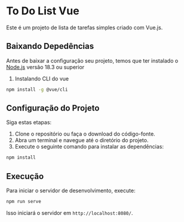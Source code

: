 # To Do List Vue

Este é um projeto de lista de tarefas simples criado com Vue.js.

## Baixando Depedências

Antes de baixar a configuração seu projeto, temos que ter instalado o [Node.js](https://nodejs.org/en) versão 18.3 ou superior

1. Instalando CLI do vue
```bash
npm install -g @vue/cli
```

## Configuração do Projeto

Siga estas etapas:

1. Clone o repositório ou faça o download do código-fonte.
2. Abra um terminal e navegue até o diretório do projeto.
3. Execute o seguinte comando para instalar as dependências:

```bash
npm install
```

## Execução

Para iniciar o servidor de desenvolvimento, execute:

```bash
npm run serve
```

Isso iniciará o servidor em `http://localhost:8080/`.
